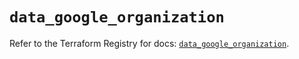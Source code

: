 # `data_google_organization`

Refer to the Terraform Registry for docs: [`data_google_organization`](https://registry.terraform.io/providers/hashicorp/google-beta/5.25.0/docs/data-sources/google_organization).
